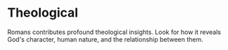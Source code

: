 # Theological

Romans contributes profound theological insights. Look for how it reveals God's character, human nature, and the relationship between them.

